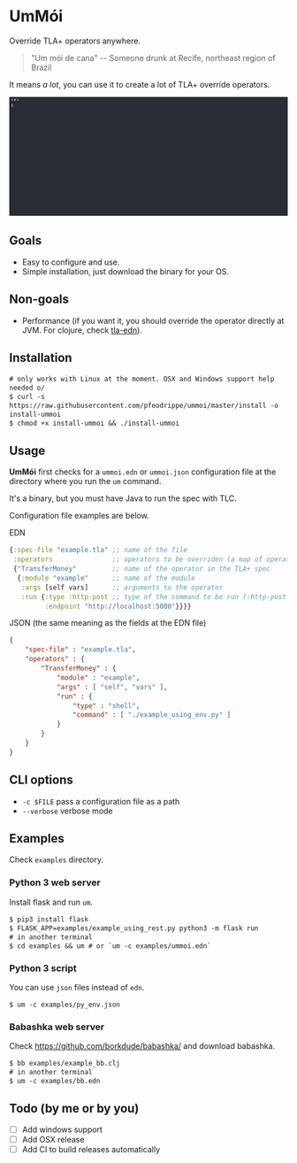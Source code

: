 # UmMói

Override TLA+ operators anywhere.

> "Um mói de cana"
> -- Someone drunk at Recife, northeast region of Brazil

It means _a lot_, you can use it to create a lot of TLA+ override operators.

<a href="https://asciinema.org/a/327129"><img src="images/ummoi.svg" width="1366px"></a>

## Goals
- Easy to configure and use.
- Simple installation, just download the binary for your OS.

## Non-goals
- Performance (if you want it, you should override the operator directly at JVM.
For clojure, check [tla-edn](https://github.com/pfeodrippe/tla-edn)).

## Installation

``` shell
# only works with Linux at the moment. OSX and Windows support help needed o/
$ curl -s https://raw.githubusercontent.com/pfeodrippe/ummoi/master/install -o install-ummoi
$ chmod +x install-ummoi && ./install-ummoi
```

## Usage

**UmMói** first checks for a `ummoi.edn` or `ummoi.json` configuration file at the
directory where you run the `um` command.

It's a binary, but you must have Java to run the spec with TLC.

Configuration file examples are below.

EDN
``` clojure
{:spec-file "example.tla" ;; name of the file
 :operators               ;; operators to be overriden (a map of operators name to options)
 {"TransferMoney"         ;; name of the operator in the TLA+ spec
  {:module "example"      ;; name of the module
   :args [self vars]      ;; arguments to the operator
   :run {:type :http-post ;; type of the command to be run (:http-post or :shell are allowed)
         :endpoint "http://localhost:5000"}}}}
```

JSON (the same meaning as the fields at the EDN file)
``` json
{
    "spec-file" : "example.tla",
    "operators" : {
        "TransferMoney" : {
            "module" : "example",
            "args" : [ "self", "vars" ],
            "run" : {
                "type" : "shell",
                "command" : [ "./example_using_env.py" ]
            }
        }
    }
}
```

## CLI options
- `-c $FILE`  pass a configuration file as a path
- `--verbose` verbose mode

## Examples

Check `examples` directory.

### Python 3 web server

Install flask and run `um`.

``` shell
$ pip3 install flask
$ FLASK_APP=examples/example_using_rest.py python3 -m flask run
# in another terminal
$ cd examples && um # or `um -c examples/ummoi.edn`
```

### Python 3 script

You can use `json` files instead of `edn`.

``` shell
$ um -c examples/py_env.json
```

### Babashka web server

Check https://github.com/borkdude/babashka/ and download babashka.

``` shell
$ bb examples/example_bb.clj
# in another terminal
$ um -c examples/bb.edn
```

## Todo (by me or by you)
- [ ] Add windows support
- [ ] Add OSX release
- [ ] Add CI to build releases automatically
